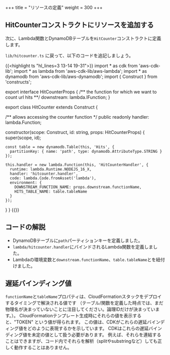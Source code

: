 +++
title = "リソースの定義"
weight = 300
+++

## HitCounterコンストラクトにリソースを追加する

次に、Lambda関数とDynamoDBテーブルを`HitCounter`コンストラクトに定義します。

`lib/hitcounter.ts` に戻って、以下のコードを追記しましょう。

{{<highlight ts "hl_lines=3 13-14 19-31">}}
import * as cdk from 'aws-cdk-lib';
import * as lambda from 'aws-cdk-lib/aws-lambda';
import * as dynamodb from 'aws-cdk-lib/aws-dynamodb';
import { Construct } from 'constructs';

export interface HitCounterProps {
  /** the function for which we want to count url hits **/
  downstream: lambda.IFunction;
}

export class HitCounter extends Construct {

  /** allows accessing the counter function */
  public readonly handler: lambda.Function;

  constructor(scope: Construct, id: string, props: HitCounterProps) {
    super(scope, id);

    const table = new dynamodb.Table(this, 'Hits', {
      partitionKey: { name: 'path', type: dynamodb.AttributeType.STRING }
    });

    this.handler = new lambda.Function(this, 'HitCounterHandler', {
      runtime: lambda.Runtime.NODEJS_16_X,
      handler: 'hitcounter.handler',
      code: lambda.Code.fromAsset('lambda'),
      environment: {
        DOWNSTREAM_FUNCTION_NAME: props.downstream.functionName,
        HITS_TABLE_NAME: table.tableName
      }
    });
  }
}
{{</highlight>}}

## コードの解説

* DynamoDBテーブルに`path`パーティションキーを定義しました。
* `lambda/hitcounter.handler`にバインドされるLambda関数を定義しました。
* Lambdaの環境変数と`downstream.functionName`、`table.tableName`とを紐付けました。

## 遅延バインディング値

`functionName`と`tableName`プロパティは、CloudFormationスタックをデプロイするタイミングで解決される値です
（テーブル/関数を定義した時点では、まだ物理名が決まっていないことに注目してください。論理IDだけが決まっています。）。
CloudFormationテンプレート生成時にそれらの値を表示すると、"TOKEN" という値が得られます。
この値は、CDKがこれらの遅延バインディング値をどのように表現するかを示しています。
CDKはこれらの遅延バインディング値を未定の値として扱う必要があります。
例えば、それらを連結することはできますが、コード内でそれらを解析（splitやsubstringなど）しても正しく動作することはありません。
